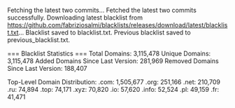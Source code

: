 Fetching the latest two commits...
Fetched the latest two commits successfully.
Downloading latest blacklist from https://github.com/fabriziosalmi/blacklists/releases/download/latest/blacklist.txt...
Blacklist saved to blacklist.txt.
Previous blacklist saved to previous_blacklist.txt.

=== Blacklist Statistics ===
Total Domains: 3,115,478
Unique Domains: 3,115,478
Added Domains Since Last Version: 281,969
Removed Domains Since Last Version: 188,407

Top-Level Domain Distribution:
  .com: 1,505,677
  .org: 251,166
  .net: 210,709
  .ru: 74,894
  .top: 74,171
  .xyz: 70,820
  .io: 57,620
  .info: 52,524
  .pl: 49,159
  .fr: 41,471
